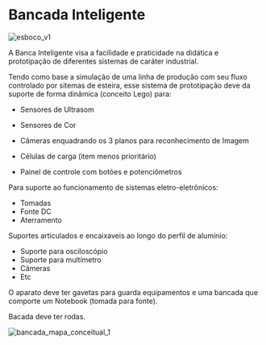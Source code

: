 # Bancada Inteligente

![esboco_v1](/home/lucas/ssd1/Users/Lucas/Desktop/ifsc/bancadaInteligente/imagens_conceitos/esboco_v1.png)

A Banca Inteligente visa a facilidade e praticidade na didática e prototipação de diferentes sistemas de caráter industrial.

Tendo como base a simulação de uma linha de produção com seu fluxo controlado por sitemas de esteira, esse sistema de prototipação deve da suporte de forma dinâmica (conceito Lego) para:

* Sensores de Ultrasom
* Sensores de Cor
* Câmeras enquadrando os 3 planos para reconhecimento de Imagem
* Células de carga (item menos prioritário)

* Painel de controle com botões e potenciômetros

Para suporte ao funcionamento  de sistemas eletro-eletrônicos:

* Tomadas
* Fonte DC
* Aterramento

Suportes articulados e encaixaveis ao longo do perfil de alumínio:

* Suporte para osciloscópio
* Suporte para multímetro
* Câmeras
* Etc

O aparato deve ter gavetas para guarda equipamentos e uma bancada que comporte um Notebook (tomada para fonte).

Bacada deve ter rodas.

![bancada_mapa_conceitual_1](/home/lucas/ssd1/Users/Lucas/Desktop/ifsc/bancadaInteligente/imagens_conceitos/bancada_mapa_conceitual_1.jpg)

